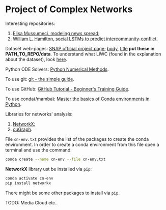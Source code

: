 # Project of Complex Networks

Interesting repositories:

1. [Elisa Mussumeci, modeling news spread](https://github.com/elisamussumeci/modeling-news-spread);
2. [William L. Hamilton, social LSTMs to predict intercommunity-conflict](https://github.com/williamleif/social-lstm).

Dataset web-pages: [SNAP official project page](http://snap.stanford.edu/conflict/); [body](https://snap.stanford.edu/data/soc-redditHyperlinks-body.tsv), [title](https://snap.stanford.edu/data/soc-redditHyperlinks-title.tsv) **put these in PATH_TO_REPO/data**.
To understand what LIWC (found in the explanation about the dataset), look [here](https://www2.fgw.vu.nl/werkbanken/dighum/tools/tool_list/liwc.php).

Python ODE Solvers: [Python Numerical Methods](https://pythonnumericalmethods.berkeley.edu/notebooks/chapter22.06-Python-ODE-Solvers.html).

To use git: [git - the simple guide](https://rogerdudler.github.io/git-guide/).

To use GitHub: [GitHub Tutorial - Beginner's Training Guide](https://www.youtube.com/watch?v=iv8rSLsi1xo).

To use conda(/mamba): [Master the basics of Conda environments in Python](https://www.youtube.com/watch?v=1VVCd0eSkYc).

Libraries for networks' analysis:

1. [NetworkX](https://networkx.org/);
2. [cuGraph](https://github.com/rapidsai/cugraph).

File `cn-env.txt` provides the list of the packages to create the conda environment.
In order to create a conda environment from this file open a terminal and use the command:

```bash
conda create --name cn-env --file cn-env.txt
```

**NetworkX** library ust be installed via `pip`:

```bash
conda activate cn-env
pip install networkx
```

There might be some other packages to install via `pip`.

TODO: Media Cloud etc..
